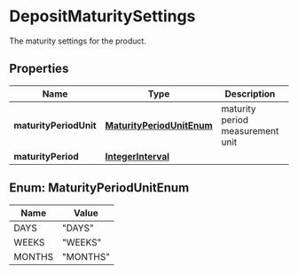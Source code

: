 

# DepositMaturitySettings

The maturity settings for the product.
## Properties

Name | Type | Description | Notes
------------ | ------------- | ------------- | -------------
**maturityPeriodUnit** | [**MaturityPeriodUnitEnum**](#MaturityPeriodUnitEnum) | maturity period measurement unit |  [optional]
**maturityPeriod** | [**IntegerInterval**](IntegerInterval.md) |  |  [optional]



## Enum: MaturityPeriodUnitEnum

Name | Value
---- | -----
DAYS | &quot;DAYS&quot;
WEEKS | &quot;WEEKS&quot;
MONTHS | &quot;MONTHS&quot;



